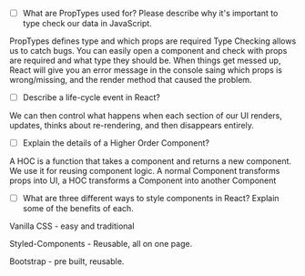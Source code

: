- [ ] What are PropTypes used for? Please describe why it's important to type check our data in JavaScript.

PropTypes defines type and which props are required
Type Checking allows us to catch bugs.
You can easily open a component and check with props are required and what type they should be.
When things get messed up, React will give you an error message in the console saing which props is wrong/missing, and the render method that caused the problem.

- [ ] Describe a life-cycle event in React?

We can then control what happens when each section of our UI renders, updates, thinks about re-rendering, and then disappears entirely.

- [ ] Explain the details of a Higher Order Component?

A HOC is a function that takes a component and returns a new component.
We use it for reusing component logic.
A normal Component transforms props into UI, a HOC transforms a Component into another Component

- [ ] What are three different ways to style components in React? Explain some of the benefits of each.

Vanilla CSS - easy and traditional

Styled-Components - Reusable, all on one page.

Bootstrap - pre built, reusable.
